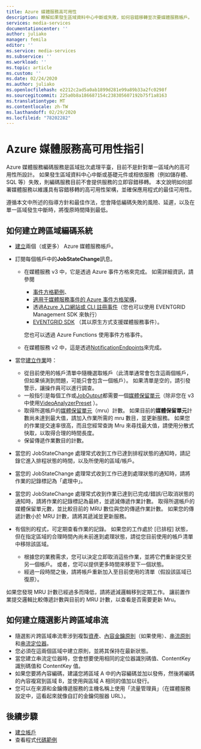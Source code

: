 ```yaml
---
title: Azure 媒體服務高可用性
description: 瞭解如果發生區域資料中心中斷或失敗，如何容錯移轉至次要媒體服務帳戶。
services: media-services
documentationcenter: ''
author: juliako
manager: femila
editor: ''
ms.service: media-services
ms.subservice: ''
ms.workload: ''
ms.topic: article
ms.custom: ''
ms.date: 02/24/2020
ms.author: juliako
ms.openlocfilehash: e2212c2ad5a0ab1899d281e99a89b33a2fc0298f
ms.sourcegitcommit: 225a0b8a186687154c238305607192b75f1a8163
ms.translationtype: MT
ms.contentlocale: zh-TW
ms.lasthandoff: 02/29/2020
ms.locfileid: "78202282"
---
```

# <a name="azure-media-services-high-availability-guidance"></a>Azure 媒體服務高可用性指引

Azure 媒體服務編碼服務是區域批次處理平臺，目前不是針對單一區域內的高可用性所設計。 如果發生區域資料中心中斷或基礎元件或相依服務（例如儲存體、SQL 等）失敗，則編碼服務目前不會提供服務的立即容錯移轉。 本文說明如何部署媒體服務以維護具有容錯移轉的高可用性架構，並確保應用程式的最佳可用性。 

遵循本文中所述的指導方針和最佳作法，您會降低編碼失敗的風險、延遲，以及在單一區域發生中斷時，將復原時間降到最低。

## <a name="how-to-build-a-cross-regional-encoding-system"></a>如何建立跨區域編碼系統

* [建立](create-account-cli-how-to.md)兩個（或更多） Azure 媒體服務帳戶。
* 訂閱每個帳戶中的**JobStateChange**訊息。

    * 在媒體服務 v3 中，它是透過 Azure 事件方格來完成。 如需詳細資訊，請參閱
    
       * [事件方格範例](../../event-grid/receive-events.md)、 
       * [適用于媒體服務事件的 Azure 事件方格架構](media-services-event-schemas.md)， 
       * 透過[Azure 入口網站或 CLI 註冊事件](reacting-to-media-services-events.md)（您也可以使用 EVENTGRID Management SDK 來執行）
       * [EVENTGRID SDK](https://www.nuget.org/packages/Microsoft.Azure.EventGrid/) （其以原生方式支援媒體服務事件）。 
       
        您也可以透過 Azure Functions 使用事件方格事件。
    * 在媒體服務 v2 中，這是透過[NotificationEndpoints](../previous/media-services-dotnet-check-job-progress-with-webhooks.md)來完成。
* 當您[建立作業](transforms-jobs-concept.md)時：

    * 從目前使用的帳戶清單中隨機選取帳戶（此清單通常會包含這兩個帳戶，但如果偵測到問題，可能只會包含一個帳戶）。 如果清單是空的，請引發警示，讓操作員可以進行調查。
    * 一般指引是每個工作或[JobOutput](https://docs.microsoft.com/rest/api/media/jobs/create#joboutputasset)都需要一個[媒體保留單元](media-reserved-units-cli-how-to.md)（除非您在 v3 中使用[VideoAnalyzerPreset](analyzing-video-audio-files-concept.md) ）。
    * 取得所選帳戶的[媒體保留單元](media-reserved-units-cli-how-to.md)（mru）計數。 如果目前的**媒體保留單元**計數尚未達到最大值，請加入作業所需的 mru 數目，並更新服務。 如果您的作業提交速率很高，而且您經常查詢 Mru 來尋找最大值，請使用分散式快取，以取得合理的時間長度。
    * 保留傳遞作業數目的計數。
* 當您的 JobStateChange 處理常式收到工作已達到排程狀態的通知時，請記錄它進入排程狀態的時間，以及所使用的區域/帳戶。    
* 當您的 JobStateChange 處理常式收到工作已達到處理狀態的通知時，請將作業的記錄標記為「處理中」。
* 當您的 JobStateChange 處理常式收到作業已達到已完成/錯誤/已取消狀態的通知時，請將作業的記錄標記為最終，並遞減傳遞作業計數。 取得所選帳戶的媒體保留單元數，並比較目前的 MRU 數位與您的傳遞作業計數。 如果您的傳遞計數小於 MRU 計數，請將其遞減並更新服務。
* 有個別的程式，可定期查看作業的記錄。 如果您的工作處於 [已排程] 狀態，但在指定區域的合理時間內尚未前進到處理狀態，請從您目前使用的帳戶清單中移除該區域。

    * 根據您的業務需求，您可以決定立即取消這些作業，並將它們重新提交至另一個帳戶。 或者，您可以提供更多時間來移至下一個狀態。   
    * 經過一段時間之後，請將帳戶重新加入至目前使用的清單（假設該區域已復原）。
    
如果您發現 MRU 計數已經過多而降低，請將遞減邏輯移到定期工作。 讓前置作業提交邏輯比較傳遞計數與目前的 MRU 計數，以查看是否需要更新 Mru。

## <a name="how-to-build-video-on-demand-cross-region-streaming"></a>如何建立隨選影片跨區域串流 

* 隨選影片跨區域串流牽涉到複製[資產](assets-concept.md)、[內容金鑰原則](content-key-policy-concept.md)（如果使用）、[串流原則](streaming-policy-concept.md)和[串流定位器](streaming-locators-concept.md)。 
* 您必須在這兩個區域中建立原則，並將其保持在最新狀態。 
* 當您建立串流定位器時，您會想要使用相同的定位器識別碼值、ContentKey 識別碼值和 ContentKey 值。  
* 如果您要將內容編碼，建議您將區域 A 中的內容編碼並加以發佈，然後將編碼的內容複寫到區域 B，並使用與區域 A 相同的值加以發行。
* 您可以在來源和金鑰傳遞服務的主機名稱上使用「流量管理員」（在媒體服務設定中，這看起來就像自訂的金鑰伺服器 URL）。

## <a name="next-steps"></a>後續步驟

* [建立帳戶](create-account-cli-how-to.md)
* 查看程式[代碼範例](https://docs.microsoft.com/samples/browse/?products=azure-media-services)
